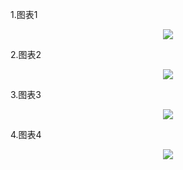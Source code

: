 
1.图表1
<p align="center">
  <img src="https://github.com/yitiaoxianyu0927/github/tree/master/chart/echarts/asset/sheetshot/chart1.png">
</p>

2.图表2
<p align="center">
  <img src="https://github.com/yitiaoxianyu0927/github/tree/master/chart/echarts/asset/sheetshot/chart2.png">
</p>

3.图表3
<p align="center">
  <img src="https://github.com/yitiaoxianyu0927/github/tree/master/chart/echarts/asset/sheetshot/chart3.png">
</p>

4.图表4
<p align="center">
  <img src="https://github.com/yitiaoxianyu0927/github/tree/master/chart/echarts/asset/sheetshot/chart4.png">
</p>
